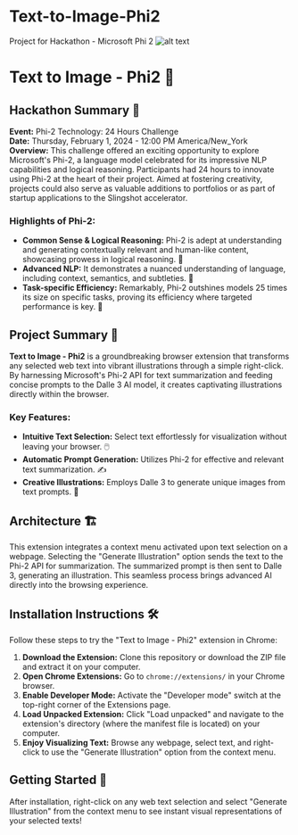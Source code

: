 # Text-to-Image-Phi2
 Project for Hackathon - Microsoft Phi 2 
![alt text](https://github.com/jegamboafuentes/Text-to-Image-Phi2/blob/main/imagenes/event-banner.png)

Text to Image - Phi2 🎨
=======================

Hackathon Summary 🚀
--------------------

**Event:** Phi-2 Technology: 24 Hours Challenge  
**Date:** Thursday, February 1, 2024 - 12:00 PM America/New\_York  
**Overview:** This challenge offered an exciting opportunity to explore Microsoft's Phi-2, a language model celebrated for its impressive NLP capabilities and logical reasoning. Participants had 24 hours to innovate using Phi-2 at the heart of their project. Aimed at fostering creativity, projects could also serve as valuable additions to portfolios or as part of startup applications to the Slingshot accelerator.

### Highlights of Phi-2:

*   **Common Sense & Logical Reasoning:** Phi-2 is adept at understanding and generating contextually relevant and human-like content, showcasing prowess in logical reasoning. 🧠
*   **Advanced NLP:** It demonstrates a nuanced understanding of language, including context, semantics, and subtleties. 📖
*   **Task-specific Efficiency:** Remarkably, Phi-2 outshines models 25 times its size on specific tasks, proving its efficiency where targeted performance is key. 💼

Project Summary 📝
------------------

**Text to Image - Phi2** is a groundbreaking browser extension that transforms any selected web text into vibrant illustrations through a simple right-click. By harnessing Microsoft's Phi-2 API for text summarization and feeding concise prompts to the Dalle 3 AI model, it creates captivating illustrations directly within the browser.

### Key Features:

*   **Intuitive Text Selection:** Select text effortlessly for visualization without leaving your browser. 🖱️
*   **Automatic Prompt Generation:** Utilizes Phi-2 for effective and relevant text summarization. ✍️
*   **Creative Illustrations:** Employs Dalle 3 to generate unique images from text prompts. 🎨

Architecture 🏗️
----------------

This extension integrates a context menu activated upon text selection on a webpage. Selecting the "Generate Illustration" option sends the text to the Phi-2 API for summarization. The summarized prompt is then sent to Dalle 3, generating an illustration. This seamless process brings advanced AI directly into the browsing experience.

Installation Instructions 🛠️
-----------------------------

Follow these steps to try the "Text to Image - Phi2" extension in Chrome:

1.  **Download the Extension:** Clone this repository or download the ZIP file and extract it on your computer.
2.  **Open Chrome Extensions:** Go to `chrome://extensions/` in your Chrome browser.
3.  **Enable Developer Mode:** Activate the "Developer mode" switch at the top-right corner of the Extensions page.
4.  **Load Unpacked Extension:** Click "Load unpacked" and navigate to the extension's directory (where the manifest file is located) on your computer.
5.  **Enjoy Visualizing Text:** Browse any webpage, select text, and right-click to use the "Generate Illustration" option from the context menu.

Getting Started 🌟
------------------

After installation, right-click on any web text selection and select "Generate Illustration" from the context menu to see instant visual representations of your selected texts!